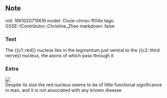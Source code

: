 ## Note
nid: 1661020715616
model: Cloze-chrisc-ff04e
tags: GSSE::!Contributor::Christine_Zhao
markdown: false

### Text
<div>
  <div>
    <div>
      <div>
        The {{c1::red}} nucleus lies in the tegmentum just ventral
        to the {{c2::third nerve}} nucleus, the axons of which pass
        through it
      </div>
    </div>
  </div>
</div>

### Extra
<img src="Screen%20Shot%202021-08-11%20at%208.26.24%20pm.png">
<div>
  <div>
    <div>
      <div>
        <div>
          Despite its size the red nucleus seems to be of little
          functional significance in man, and it is not associated
          with any known disease.
        </div>
      </div>
    </div>
  </div>
</div>
